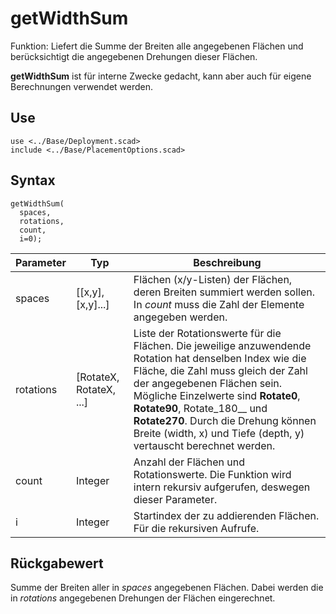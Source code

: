 # getWidthSum

Funktion: Liefert die Summe der Breiten alle angegebenen Flächen und berücksichtigt die angegebenen Drehungen dieser Flächen.

__getWidthSum__ ist für interne Zwecke gedacht, kann aber auch für eigene Berechnungen verwendet werden.

## Use
```
use <../Base/Deployment.scad>
include <../Base/PlacementOptions.scad>
```

## Syntax
```
getWidthSum(
  spaces, 
  rotations, 
  count, 
  i=0);
```

| Parameter | Typ | Beschreibung |
| ------ | ------ | ------ |
| spaces | \[\[x,y],\[x,y]...] | Flächen (x/y-Listen) der Flächen, deren Breiten summiert werden sollen. In *count* muss die Zahl der Elemente angegeben werden. |
| rotations | \[RotateX, RotateX, ...] | Liste der Rotationswerte für die Flächen. Die jeweilige anzuwendende Rotation hat denselben Index wie die Fläche, die Zahl muss gleich der Zahl der angegebenen Flächen sein. Mögliche Einzelwerte sind __Rotate0__, __Rotate90__, Rotate_180__ und __Rotate270__. Durch die Drehung können Breite (width, x) und Tiefe (depth, y) vertauscht berechnet werden. |
| count | Integer | Anzahl der Flächen und Rotationswerte. Die Funktion wird intern rekursiv aufgerufen, deswegen dieser Parameter. |
| i | Integer | Startindex der zu addierenden Flächen. Für die rekursiven Aufrufe. |

## Rückgabewert
Summe der Breiten aller in *spaces* angegebenen Flächen. Dabei werden die in *rotations* angegebenen Drehungen der Flächen eingerechnet.
